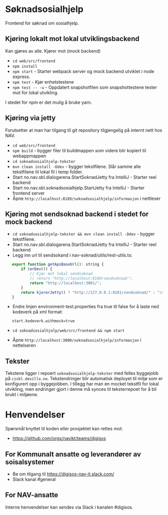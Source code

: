 Søknadsosialhjelp
================

Frontend for søknad om sosialhjelp. 

## Kjøring lokalt mot lokal utviklingsbackend

Kan gjøres av alle. Kjører mot (mock backend)

* `cd web/src/frontend` 
* `npm install` 
* `npm start` - Starter webpack server og mock backend utviklet i node express.
* `npm test` - Kjør enhetstestene
* `npm test -- -u` - Oppdatert snapshotfilen som snapshottestene tester mot for lokal utvikling. 

I stedet for npm er det mulig å bruke yarn.
 
## Kjøring via jetty

Forutsetter at man har tilgang til git repository tilgjengelig på internt nett hos NAV.

* `cd web/src/frontend` 
* `npm build` - bygger filer til buildmappen som videre blir kopiert til webappmappen
* `cd soknadsosialhjelp-tekster`
* `mvn clean install -Ddev` - bygger tekstfilene. Slår samme alle tekstfilene til lokal fil i temp folder.
* Start no.nav.sbl.dialogarena.StartSoknadJetty fra IntelliJ - Starter reel backend
* Start no.nav.sbl.soknadsosialhjelp.StartJetty fra IntelliJ - Starter frontend server
* Åpne `http://localhost:8189/soknadsosialhjelp/informasjon` i nettleser
 
 ## Kjøring mot sendsoknad backend i stedet for mock backend
 
 * `cd soknadsosialhjelp-tekster && mvn clean install -Ddev` - bygger tekstfilene.
 * Start no.nav.sbl.dialogarena.StartSoknadJetty fra IntelliJ - Starter reel backend
 * Legg inn url til sendsokand i nav-soknad/utils/rest-utils.ts:
 
 ```javascript
    export function getApiBaseUrl(): string {
        if (erDev()) {
        	// Kjør mot lokal sendsoknad
            // return "http://localhost:8189/sendsoknad/";
            return "http://localhost:3001/";
        }
        return kjorerJetty() ? "http://127.0.0.1:8181/sendsoknad/" : "/sendsoknad/";
    }
 ```

 * Endre linjen environment-test.properties fra true til false for å laste ned kodeverk på xml format:
 ```
    start.kodeverk.withmock=true
 ```
 * `cd soknadsosialhjelp/web/src/frontend && npm start`

 * Åpne `http://localhost:3000/soknadsosialhjelp/informasjon` i nettelseren
     
 ## Tekster
 
 Tekstene ligger i repoert `soknadsosialhjelp-tekster` med felles byggejobb på `cisbl.devillo.no`. Tekstendringer blir automatisk
 deployet til miljø som er konfigurert opp i byggejobben. I tillegg har man en mocket tekstfil for lokal utvikling, men endringer
 gjort i denne må synces til teksterrepoet for å bli brukt i miljøene.
 
# Henvendelser

Spørsmål knyttet til koden eller prosjektet kan rettes mot:
* https://github.com/orgs/navikt/teams/digisos

## For Kommunalt ansatte og leverandører av soisalsystemer
* Be om tilgang til https://digisos-nav-it.slack.com/
* Slack kanal #general

## For NAV-ansatte

Interne henvendelser kan sendes via Slack i kanalen #digisos.
